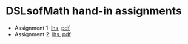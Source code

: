 # DSLsofMath hand-in assignments

* Assignment 1: [lhs](Assignment01.lhs), [pdf](Assignment01.pdf)
* Assignment 2: [lhs](Assignment02.lhs), [pdf](Assignment02.pdf)
